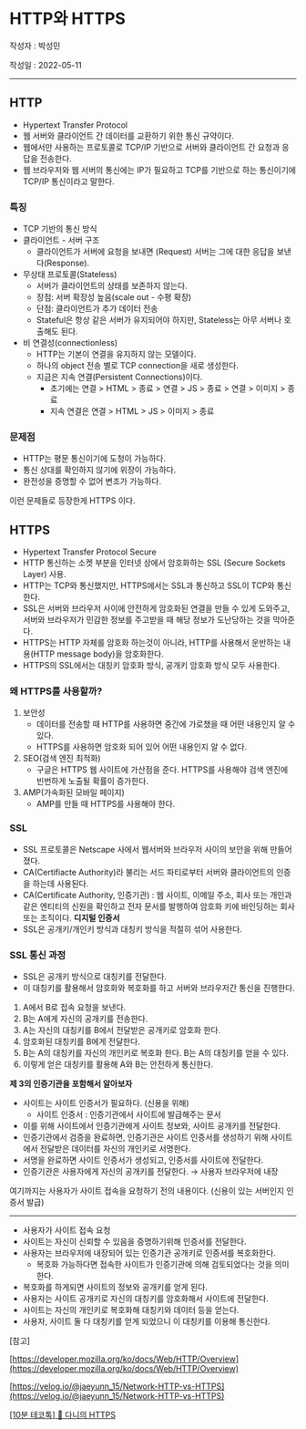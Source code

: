 # HTTP와 HTTPS

작성자 : 박성민

작성일 : 2022-05-11

---

## HTTP

- Hypertext Transfer Protocol
- 웹 서버와 클라이언트 간 데이터를 교환하기 위한 통신 규약이다.
- 웹에서만 사용하는 프로토콜로 TCP/IP 기반으로 서버와 클라이언트 간 요청과 응답을 전송한다.
- 웹 브라우저와 웹 서버의 통신에는 IP가 필요하고 TCP를 기반으로 하는 통신이기에 TCP/IP 통신이라고 말한다.

### 특징

- TCP 기반의 통신 방식
- 클라이언트 - 서버 구조
  - 클라이언트가 서버에 요청을 보내면 (Request) 서버는 그에 대한 응답을 보낸다(Response).
- 무상태 프로토콜(Stateless)
  - 서버가 클라이언트의 상태를 보존하지 않는다.
  - 장점: 서버 확장성 높음(scale out - 수평 확장)
  - 단점: 클라이언트가 추가 데이터 전송
  - Stateful은 항상 같은 서버가 유지되어야 하지만, Stateless는 아무 서버나 호출해도 된다.
- 비 연결성(connectionless)
  - HTTP는 기본이 연결을 유지하지 않는 모델이다.
  - 하나의 object 전송 별로 TCP connection을 새로 생성한다.
  - 지금은 지속 연결(Persistent Connections)이다.
    - 초기에는 연결 > HTML > 종료 > 연결 > JS > 종료 > 연결 > 이미지 > 종료
    - 지속 연결은 연결 > HTML > JS > 이미지 > 종료

### 문제점

- HTTP는 평문 통신이기에 도청이 가능하다.
- 통신 상대를 확인하지 않기에 위장이 가능하다.
- 완전성을 증명할 수 없어 변조가 가능하다.

이런 문제들로 등장한게 HTTPS 이다.

## HTTPS

- Hypertext Transfer Protocol Secure
- HTTP 통신하는 소켓 부분을 인터넷 상에서 암호화하는 SSL (Secure Sockets Layer) 사용.
- HTTP는 TCP와 통신했지만, HTTPS에서는 SSL과 통신하고 SSL이 TCP와 통신한다.
- SSL은 서버와 브라우저 사이에 안전하게 암호화된 연결을 만들 수 있게 도와주고, 서버와 브라우저가 민감한 정보를 주고받을 때 해당 정보가 도난당하는 것을 막아준다.
- HTTPS는 HTTP 자체를 암호화 하는것이 아니라, HTTP를 사용해서 운반하는 내용(HTTP message body)을 암호화한다.
- HTTPS의 SSL에서는 대칭키 암호화 방식, 공개키 암호화 방식 모두 사용한다.

### 왜 HTTPS를 사용할까?

1. 보안성
   - 데이터를 전송할 때 HTTP를 사용하면 중간에 가로챘을 때 어떤 내용인지 알 수 있다.
   - HTTPS를 사용하면 암호화 되어 있어 어떤 내용인지 알 수 없다.
2. SEO(검색 엔진 최적화)
   - 구글은 HTTPS 웹 사이트에 가산점을 준다. HTTPS를 사용해야 검색 엔진에 빈번하게 노출될 확률이 증가한다.
3. AMP(가속화된 모바일 페이지)
   - AMP를 만들 때 HTTPS를 사용해야 한다.

### SSL

- SSL 프로토콜은 Netscape 사에서 웹서버와 브라우저 사이의 보안을 위해 만들어졌다.
- CA(Certifiacte Authority)라 불리는 서드 파티로부터 서버와 클라이언트의 인증을 하는데 사용된다.
- CA(Certificate Authority, 인증기관) : 웹 사이트, 이메일 주소, 회사 또는 개인과 같은 엔티티의 신원을 확인하고 전자 문서를 발행하여 암호화 키에 바인딩하는 회사 또는 조직이다. **디지털 인증서**
- SSL은 공개키/개인키 방식과 대칭키 방식을 적절히 섞어 사용한다.

### SSL 통신 과정

- SSL은 공개키 방식으로 대칭키를 전달한다.
- 이 대칭키를 활용해서 암호화와 복호화를 하고 서버와 브라우저간 통신을 진행한다.

1. A에서 B로 접속 요청을 보낸다.
2. B는 A에게 자신의 공개키를 전송한다.
3. A는 자신의 대칭키를 B에서 전달받은 공개키로 암호화 한다.
4. 암호화된 대칭키를 B에게 전달한다.
5. B는 A의 대칭키를 자신의 개인키로 복호화 한다. B는 A의 대칭키를 얻을 수 있다.
6. 이렇게 얻은 대칭키를 활용해 A와 B는 안전하게 통신한다.

**제 3의 인증기관을 포함해서 알아보자**

- 사이트는 사이트 인증서가 필요하다. (신용을 위해)
  - 사이트 인증서 : 인증기관에서 사이트에 발급해주는 문서
- 이를 위해 사이트에서 인증기관에게 사이트 정보와, 사이트 공개키를 전달한다.
- 인증기관에서 검증을 완료하면, 인증기관은 사이트 인증서를 생성하기 위해 사이트에서 전달받은 데이터를 자신의 개인키로 서명한다.
- 서명을 완료하면 사이트 인증서가 생성되고, 인증서를 사이트에 전달한다.
- 인증기관은 사용자에게 자신의 공개키를 전달한다. → 사용자 브라우저에 내장

여기까지는 사용자가 사이트 접속을 요청하기 전의 내용이다. (신용이 있는 서버인지 인증서 발급)

---

- 사용자가 사이트 접속 요청
- 사이트는 자신이 신뢰할 수 있음을 증명하기위해 인증서를 전달한다.
- 사용자는 브라우저에 내장되어 있는 인증기관 공개키로 인증서를 복호화한다.
  - 복호화 가능하다면 접속한 사이트가 인증기관에 의해 검토되었다는 것을 의미한다.
- 복호화를 하게되면 사이트의 정보와 공개키를 얻게 된다.
- 사용자는 사이트 공개키로 자신의 대칭키를 암호화해서 사이트에 전달한다.
- 사이트는 자신의 개인키로 복호화해 대칭키와 데이터 등을 얻는다.
- 사용자, 사이트 둘 다 대칭키를 얻게 되었으니 이 대칭키를 이용해 통신한다.

[참고]

[https://developer.mozilla.org/ko/docs/Web/HTTP/Overview](https://developer.mozilla.org/ko/docs/Web/HTTP/Overview)

[https://velog.io/@jaeyunn_15/Network-HTTP-vs-HTTPS](https://velog.io/@jaeyunn_15/Network-HTTP-vs-HTTPS)

[[10분 테코톡] 🍭 다니의 HTTPS](https://www.youtube.com/watch?v=wPdH7lJ8jf0&list=RDCMUC-mOekGSesms0agFntnQang&start_radio=1&rv=wPdH7lJ8jf0&t=730)
